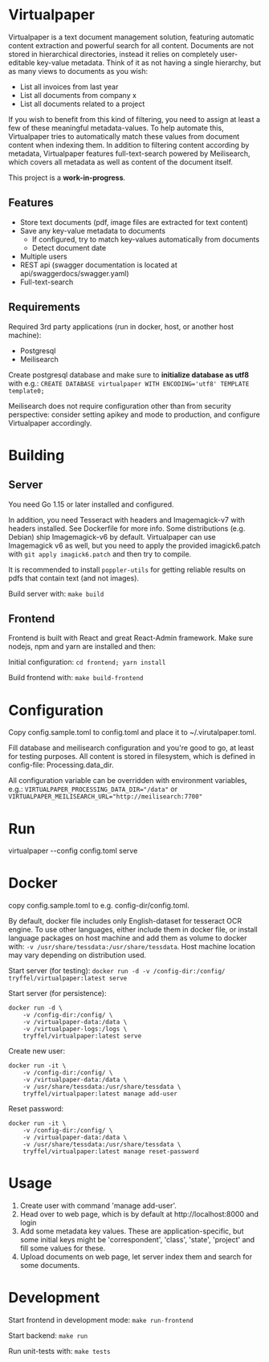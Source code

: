 # Virtualpaper

Virtualpaper is a text document management solution, featuring automatic content extraction and 
powerful search for all content. Documents are not stored in hierarchical directories, instead it relies
on completely user-editable key-value metadata. Think of it as not having a single hierarchy, but as many views to 
documents as you wish: 
* List all invoices from last year
* List all documents from company x
* List all documents related to a project
   
If you wish to benefit from this kind of filtering, you need to assign at least a few of these meaningful 
metadata-values. To help automate this, 
Virtualpaper tries to automatically match these values from document content when indexing them. 
In addition to filtering content according by metadata, Virtualpaper features full-text-search powered by Meilisearch,
which covers all metadata as well as content of the document itself.

This project is a **work-in-progress**.

## Features
* Store text documents (pdf, image files are extracted for text content)
* Save any key-value metadata to documents
    * If configured, try to match key-values automatically from documents
    * Detect document date
* Multiple users
* REST api (swagger documentation is located at api/swaggerdocs/swagger.yaml)
* Full-text-search


## Requirements
Required 3rd party applications (run in docker, host, or another host machine):
* Postgresql
* Meilisearch 

Create postgresql database and make sure to **initialize database as utf8** with e.g.: 
```CREATE DATABASE virtualpaper WITH ENCODING='utf8' TEMPLATE template0;```

Meilisearch does not require configuration other than from security perspective: consider setting apikey
and mode to production, and configure Virtualpaper accordingly.


# Building

## Server
You need Go 1.15 or later installed and configured.

In addition, you need Tesseract with headers and Imagemagick-v7 with headers installed. 
See Dockerfile for more info. Some distributions (e.g. Debian) ship Imagemagick-v6 by default. 
Virtualpaper can use Imagemagick v6 as well, but you need to apply the provided imagick6.patch
with ```git apply imagick6.patch``` and then try to compile.

It is recommended to install ```poppler-utils``` for getting reliable results on pdfs that contain text (and not images).

Build server with:
```make build```

## Frontend

Frontend is built with React and great React-Admin framework.
Make sure nodejs, npm and yarn are installed and then:

Initial configuration:
```cd frontend; yarn install```

Build frontend with:
```make build-frontend```


# Configuration
Copy config.sample.toml to config.toml and place it to ~/.virutalpaper.toml.

Fill database and meilisearch configuration and you're good to go, at least for testing purposes.
All content is stored in filesystem, which is defined in config-file: Processing.data_dir.

All configuration variable can be overridden with environment variables, e.g.:
```VIRTUALPAPER_PROCESSING_DATA_DIR="/data"``` or
```VIRTUALPAPER_MEILISEARCH_URL="http://meilisearch:7700"```


# Run
virtualpaper --config config.toml serve

# Docker
copy config.sample.toml to e.g. config-dir/config.toml.

By default, docker file includes only English-dataset for tesseract OCR engine. To use other languages,
either include them in docker file, or install language packages on host machine and add them as volume to docker
with: ```-v /usr/share/tessdata:/usr/share/tessdata```. Host machine location may vary depending on distribution used.

Start server (for testing):
```docker run -d -v /config-dir:/config/ tryffel/virtualpaper:latest serve```

Start server (for persistence):
```
docker run -d \
    -v /config-dir:/config/ \
    -v /virtualpaper-data:/data \
    -v /virtualpaper-logs:/logs \
    tryffel/virtualpaper:latest serve
```

Create new user:
```
docker run -it \
    -v /config-dir:/config/ \
    -v /virtualpaper-data:/data \
    -v /usr/share/tessdata:/usr/share/tessdata \
    tryffel/virtualpaper:latest manage add-user
```

Reset password:
```
docker run -it \
    -v /config-dir:/config/ \
    -v /virtualpaper-data:/data \
    -v /usr/share/tessdata:/usr/share/tessdata \
    tryffel/virtualpaper:latest manage reset-password
```

# Usage

1. Create user with command 'manage add-user'.
2. Head over to web page, which is by default at http://localhost:8000 and login
3. Add some metadata key values. These are application-specific, but some initial keys might be
'correspondent', 'class', 'state', 'project' and fill some values for these. 
4. Upload documents on web page, let server index them and search for some documents.

# Development

Start frontend in development mode:
```make run-frontend```

Start backend:
```make run```

Run unit-tests with: 
```make tests```
